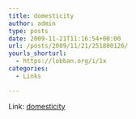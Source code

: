 ```yaml
---
title: domesticity
author: admin
type: posts
date: 2009-11-21T11:16:54+00:00
url: /posts/2009/11/21/251800126/
yourls_shorturl:
  - https://lobban.org/i/1x
categories:
  - Links

---
```

Link: [domesticity][1]

 [1]: http://www.domesticity.co.uk/Products/overhang-shelf-with-hooks